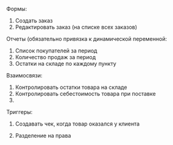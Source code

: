 Формы:
1. Создать заказ
2. Редактировать заказ (на списке всех заказов)

Отчеты (обязательно привязка к динамической переменной:
1. Список покупателей за период
2. Количество продаж за период
3. Остатки на складе по каждому пункту 

Взаимосвязи:
1. Контролировать остатки товара на складе
2. Контролировать себестоимость товара при поставке
3. 

Триггеры:
1. Создавать чек, когда товар оказался у клиента

1. Разделение на права